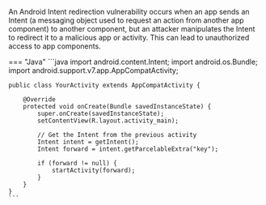 An Android Intent redirection vulnerability occurs when an app sends an Intent (a messaging object used to request an action from another app component) to another component, but an attacker manipulates the Intent to redirect it to a malicious app or activity. This can lead to unauthorized access to app components.

=== "Java"
	```java
	import android.content.Intent;
	import android.os.Bundle;
	import android.support.v7.app.AppCompatActivity;
	
	public class YourActivity extends AppCompatActivity {
	
	    @Override
	    protected void onCreate(Bundle savedInstanceState) {
	        super.onCreate(savedInstanceState);
	        setContentView(R.layout.activity_main);
	
	        // Get the Intent from the previous activity
	        Intent intent = getIntent();
	        Intent forward = intent.getParcelableExtra("key");
	
	        if (forward != null) {
	            startActivity(forward);
	        }
	    }
	}
	```

